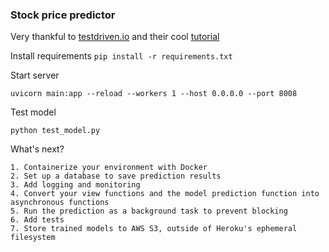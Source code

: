 <h3>Stock price predictor</h3>

Very thankful to [testdriven.io](https://testdriven.io/) and their
cool [tutorial](https://testdriven.io/blog/fastapi-machine-learning/)

Install requirements
`pip install -r requirements.txt`

Start server

`uvicorn main:app --reload --workers 1 --host 0.0.0.0 --port 8008`

Test model

`python test_model.py`

What's next?

    1. Containerize your environment with Docker
    2. Set up a database to save prediction results
    3. Add logging and monitoring
    4. Convert your view functions and the model prediction function into asynchronous functions
    5. Run the prediction as a background task to prevent blocking
    6. Add tests
    7. Store trained models to AWS S3, outside of Heroku's ephemeral filesystem
